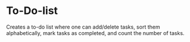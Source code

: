 # To-Do-list
Creates a to-do list where one can add/delete tasks, sort them alphabetically, mark tasks as completed, and count the number of tasks.
